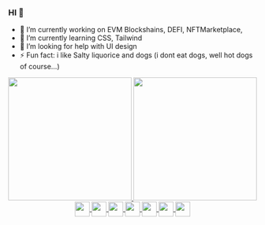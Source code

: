 ### HI 👋

- 🔭 I’m currently working on EVM Blockshains, DEFI, NFTMarketplace,  
- 🌱 I’m currently learning CSS, Tailwind  
- 🤔 I’m looking for help with UI design
- ⚡ Fun fact: i like Salty liquorice and dogs (i dont eat dogs, well hot dogs of course...)

<div align="center" style="display: inline_block">
  </a>
</div>

<div align="center">
  <a href="https://github.com/panoptisDev">
    <img height="250em" src="https://github-readme-stats.vercel.app/api?username=panoptisDev&count_private=true&show_icons=true&theme=dracula&hide_border=true"/>
    <img height="250em" src="https://github-readme-stats.vercel.app/api/top-langs/?username=panoptisDev&theme=dracula&hide_border=true"/>
  </a>
</div>

<div style="display: inline_block" align="center">
  <a href="https://github.com/panoptisDev">
    <img align="center" height="30" widith="30" src="https://docs.soliditylang.org/en/v0.8.11/_static/logo.svg" />
    <img align="center" height="30" widith="30" src="https://img.icons8.com/color/344/bitcoin--v1.png" />
    <img align="center" height="30" widith="30" src="https://cdn.jsdelivr.net/gh/devicons/devicon/icons/react/react-original.svg" />
    <img align="center" height="30" widith="30" src="https://cdn.jsdelivr.net/gh/devicons/devicon/icons/redux/redux-original.svg" />  
    <img align="center" height="30" widith="30" src="https://cdn.jsdelivr.net/gh/devicons/devicon/icons/javascript/javascript-original.svg" />
    <img align="center" height="30" widith="30" src="https://cdn.jsdelivr.net/gh/devicons/devicon/icons/nodejs/nodejs-original.svg" />
    <img align="center" height="30" widith="30" src="https://cdn.jsdelivr.net/gh/devicons/devicon/icons/python/python-plain.svg" />
  </a>
</div>

